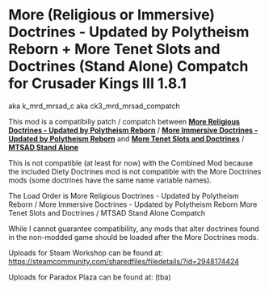 # More (Religious or Immersive) Doctrines - Updated by Polytheism Reborn + More Tenet Slots and Doctrines (Stand Alone) Compatch for Crusader Kings III 1.8.1 
aka k_mrd_mrsad_c aka ck3_mrd_mrsad_compatch

This mod is a compatibiliy patch / compatch between  <a href="https://steamcommunity.com/sharedfiles/filedetails/?id=2863881219" target="_blank">**More Religious Doctrines - Updated by Polytheism Reborn**</a> / <a href="https://steamcommunity.com/sharedfiles/filedetails/?id=2863881058" target="_blank">**More Immersive Doctrines - Updated by Polytheism Reborn**</a>   and  <a href="https://steamcommunity.com/sharedfiles/filedetails/?id=2866697794" target="_blank">**More Tenet Slots and Doctrines**</a> /  <a href="https://steamcommunity.com/workshop/filedetails/?id=2871344570" target="_blank">**MTSAD Stand Alone**</a>

This is not compatible (at least for now) with the Combined Mod because the included Diety Doctrines mod is not compatible with the More Doctrines mods (some doctrines have the same name variable names). 

The Load Order is
More Religious Doctrines - Updated by Polytheism Reborn / More Immersive Doctrines - Updated by Polytheism Reborn
More Tenet Slots and Doctrines / MTSAD Stand Alone
Compatch

While I cannot guarantee compatibility, any mods that alter doctrines found in the non-modded game should be loaded after the More Doctrines mods.

Uploads for Steam Workshop can be found at:
https://steamcommunity.com/sharedfiles/filedetails/?id=2948174424

Uploads for Paradox Plaza can be found at:
(tba)
